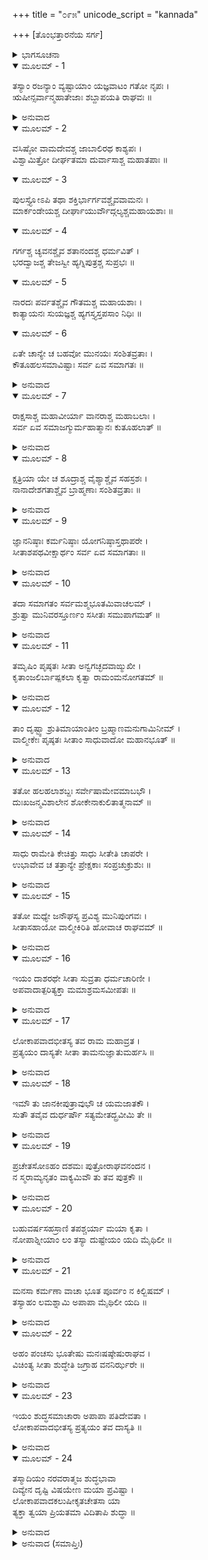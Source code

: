 +++
title = "೦೯೫"
unicode_script = "kannada"

+++
[ತೊಂಭತ್ತಾರನೆಯ ಸರ್ಗ]



<details><summary>ಭಾಗಸೂಚನಾ</summary>

ಸೀತೆಯ ಪಾವಿತ್ರ್ಯದ ಕುರಿತು ವಾಲ್ಮೀಕಿ ಮಹರ್ಷಿಗಳ ಸಮರ್ಥನೆ
</details>

<details open><summary>ಮೂಲಮ್ - 1</summary>

ತಸ್ಯಾಂ ರಜನ್ಯಾಂ ವ್ಯಷ್ಟಾಯಾಂ ಯಜ್ಞವಾಟಂ ಗತೋ ನೃಪಃ ।  
ಋಷೀನ್ಸರ್ವಾನ್ಮಹಾತೇಜಾಃ ಶಬ್ದಾಪಯತಿ ರಾಘವಃ ॥
</details>

<details><summary>ಅನುವಾದ</summary>

ರಾತ್ರೆ ಕಳೆದು ಬೆಳಗಾಯಿತು. ಮಹಾತೇಜಸ್ವೀ ರಾಜಾ ಶ್ರೀರಾಮಚಂದ್ರನು ಯಜ್ಞಶಾಲೆಗೆ ಆಗಮಿಸಿ, ಸಮಸ್ತ ಋಷಿಗಳನ್ನು ಕರೆಸಿದನು.॥1॥
</details>

<details open><summary>ಮೂಲಮ್ - 2</summary>

ವಸಿಷ್ಠೋ ವಾಮದೇವಶ್ಚ ಜಾಬಾಲಿರಥ ಕಾಶ್ಯಪಃ ।  
ವಿಶ್ವಾಮಿತ್ರೋ ದೀರ್ಘತಮಾ ದುರ್ವಾಸಾಶ್ಚ ಮಹಾತಪಾಃ ॥
</details>

<details open><summary>ಮೂಲಮ್ - 3</summary>

ಪುಲಸ್ತ್ಯೋಽಪಿ ತಥಾ ಶಕ್ತಿರ್ಭಾರ್ಗವಶ್ಚೈವವಾಮನಃ ।  
ಮಾರ್ಕಂಡೇಯಶ್ಚ ದೀರ್ಘಾಯುರ್ವೌದ್ಗಲ್ಯಶ್ಚಮಹಾಯಶಾಃ ॥
</details>

<details open><summary>ಮೂಲಮ್ - 4</summary>

ಗರ್ಗಶ್ಚ ಚ್ಯವನಶ್ಚೈವ ಶತಾನಂದಶ್ಚ ಧರ್ಮವಿತ್ ।  
ಭರದ್ವಾಜಶ್ಚ  ತೇಜಸ್ವೀ  ಹ್ಯಗ್ನಿಪುತ್ರಶ್ಚ ಸುಪ್ರಭಃ ॥
</details>

<details open><summary>ಮೂಲಮ್ - 5</summary>

ನಾರದಃ ಪರ್ವತಶ್ಚೈವ ಗೌತಮಶ್ಚ ಮಹಾಯಶಾಃ ।  
ಕಾತ್ಯಾಯನಃ ಸುಯಜ್ಞಶ್ಚ ಹ್ಯಗಸ್ತ್ಯಸ್ತಪಸಾಂ ನಿಧಿಃ ॥
</details>

<details open><summary>ಮೂಲಮ್ - 6</summary>

ಏತೇ ಚಾನ್ಯೇ ಚ ಬಹವೋ ಮುನಯಃ ಸಂಶಿತವ್ರತಾಃ ।  
ಕೌತೂಹಲಸಮಾವಿಷ್ಟಾಃ ಸರ್ವ ಏವ ಸಮಾಗತಃ ॥
</details>

<details><summary>ಅನುವಾದ</summary>

ವಸಿಷ್ಠ, ವಾಮದೇವ, ಜಾಬಾಲೀ, ಕಾಶ್ಯಪ, ವಿಶ್ವಾಮಿತ್ರ, ದೀರ್ಘತಮಾ, ಮಹಾ ತಪಸ್ವೀ ದುರ್ವಾಸ, ಪುಲಸ್ತ್ಯ, ಶಕ್ತಿ, ಭಾರ್ಗವ, ವಾಮನ, ದೀರ್ಘಜೀವಿ ಮಾರ್ಕಂಡೇಯ, ಮಹಾಯಶಸ್ವೀ ಮೌದ್ಗಲ್ಯ, ಗರ್ಗ, ಚ್ಯವನ, ಧರ್ಮಜ್ಞ ಶತಾನಂದ, ತೇಜಸ್ವೀ ಭರದ್ವಾಜ, ಅಗ್ನಿಪುತ್ರ ಸುಪ್ರಭ, ನಾರದ, ಪರ್ವತ, ಮಹಾಯಶಸ್ವೀ ಗೌತಮ, ಕಾತ್ಯಾಯನ, ಸುಯಜ್ಞ ಇವರೆಲ್ಲ ಹಾಗೂ ಕಠೋರ ವ್ರತವನ್ನು ಪಾಲಿಸುವ ಇನ್ನೂ ಅನೇಕ ಮಹರ್ಷಿಗಳು ಕುತೂಹಲದಿಂದ ಅಲ್ಲಿ ನೆರೆದರು.॥2-6॥
</details>

<details open><summary>ಮೂಲಮ್ - 7</summary>

ರಾಕ್ಷಸಾಶ್ಚ ಮಹಾವೀರ್ಯಾ ವಾನರಾಶ್ಚ ಮಹಾಬಲಾಃ ।  
ಸರ್ವ ಏವ ಸಮಾಜಗ್ಮುರ್ಮಹಾತ್ಮಾನಃ ಕುತೂಹಲಾತ್ ॥
</details>

<details><summary>ಅನುವಾದ</summary>

ಮಹಾಪರಾಕ್ರಮಿ ರಾಕ್ಷಸರು ಮತ್ತು ಮಹಾಬಲಿ ವಾನರರು ಹೀಗೆ ಎಲ್ಲರೂ ಕುತೂಹಲವಶರಾಗಿ ಅಲ್ಲಿಗೆ ಬಂದು ಸೇರಿದರು.॥7॥
</details>

<details open><summary>ಮೂಲಮ್ - 8</summary>

ಕ್ಷತ್ರಿಯಾ ಯೇ ಚ ಶೂದ್ರಾಶ್ಚ ವೈಶ್ಯಾಶ್ಚೈವ ಸಹಸ್ರಶಃ ।  
ನಾನಾದೇಶಗತಾಶ್ಚೈವ ಬ್ರಾಹ್ಮಣಾಃ ಸಂಶಿತವ್ರತಾಃ ॥
</details>

<details><summary>ಅನುವಾದ</summary>

ನಾನಾದೇಶಗಳಿಂದ ಆಗಮಿಸಿದ ತೀಕ್ಷ್ಣವ್ರತಧಾರೀ ಬ್ರಾಹ್ಮಣರು, ಕ್ಷತ್ರಿಯರು, ವೈಶ್ಯರು, ಶೂದ್ರರು ಸಾವಿರಾರು ಸಂಖ್ಯೆಯಲ್ಲಿ ಅಲ್ಲಿ ಉಪಸ್ಥಿತರಾದರು.॥8॥
</details>

<details open><summary>ಮೂಲಮ್ - 9</summary>

ಜ್ಞಾನನಿಷ್ಠಾಃ ಕರ್ಮನಿಷ್ಠಾಃ ಯೋಗನಿಷ್ಠಾಸ್ತಥಾಪರೇ ।  
ಸೀತಾಶಪಥವೀಕ್ಷಾರ್ಥಂ ಸರ್ವ ಏವ ಸಮಾಗತಾಃ ॥
</details>

<details><summary>ಅನುವಾದ</summary>

ಸೀತೆಯು ಶಪಥ ಮಾಡುವುದನ್ನು ನೋಡಲು ಜ್ಞಾನನಿಷ್ಠ, ಕರ್ಮನಿಷ್ಠ, ಯೋಗನಿಷ್ಠ ಹೀಗೆ ಎಲ್ಲ ಪ್ರಕಾರದ ಜನರು ಅಲ್ಲಿಗೆ ಬಂದರು.॥9॥
</details>

<details open><summary>ಮೂಲಮ್ - 10</summary>

ತದಾ ಸಮಾಗತಂ ಸರ್ವಮಶ್ಮಭೂತಮಿವಾಚಲಮ್ ।  
ಶ್ರುತ್ವಾ ಮುನಿವರಸ್ತೂರ್ಣಂ ಸಸೀತಃ ಸಮುಪಾಗಮತ್ ॥
</details>

<details><summary>ಅನುವಾದ</summary>

ರಾಜಸಭೆಯಲ್ಲಿ ಸೇರಿದವರೆಲ್ಲ ಜನರು ಕಲ್ಲಿನ ವಿಗ್ರಹದಂತೆ ನಿಶ್ಚಲರಾಗಿ ಕುಳಿತ್ತಿದ್ದರು. ಇದನ್ನು ಕೇಳಿ ಮುನಿವರ ವಾಲ್ಮೀಕರು ಸೀತೆಯನ್ನು ಜೊತೆಗೆ ಕರೆದುಕೊಂಡು ಬೇಗನೇ ಬಂದರು.॥10॥
</details>

<details open><summary>ಮೂಲಮ್ - 11</summary>

ತಮೃಷಿಂ ಪೃಷ್ಠತಃ ಸೀತಾ ಅನ್ವಗಚ್ಛದವಾಙ್ಮುಖೀ ।  
ಕೃತಾಂಜಲಿರ್ಬಾಷ್ಪಕಲಾ ಕೃತ್ವಾ ರಾಮಂಮನೋಗತಮ್ ॥
</details>

<details><summary>ಅನುವಾದ</summary>

ಮಹರ್ಷಿಗಳ ಹಿಂದೆ ಸೀತೆಯು ತಲೆತಗ್ಗಿಸಿ ನಡೆದುಕೊಂಡು ಬರುತ್ತಿದ್ದಳು. ಎರಡೂ ಕೈಗಳೂ ಮುಗಿದಿದ್ದು, ಕಣ್ಣುಗಳಿಂದ ಕಂಬನಿ ಸುರಿಯುತ್ತಿತ್ತು. ಅವಳು ತನ್ನ ಹೃದಯದಲ್ಲಿ ಕುಳಿತ್ತಿದ್ದ ಶ್ರೀರಾಮನನ್ನು ಚಿಂತಿಸುತ್ತಿದ್ದಳು.॥11॥
</details>

<details open><summary>ಮೂಲಮ್ - 12</summary>

ತಾಂ ದೃಷ್ಟ್ವಾ ಶ್ರುತಿಮಾಯಾಂತೀಂ ಬ್ರಹ್ಮಾಣಮನುಗಾಮಿನೀಮ್ ।  
ವಾಲ್ಮೀಕೇಃ ಪೃಷ್ಠತಃ ಸೀತಾಂ ಸಾಧುವಾದೋ ಮಹಾನಭೂತ್ ॥
</details>

<details><summary>ಅನುವಾದ</summary>

ವಾಲ್ಮೀಕಿಗಳನ್ನು ಹಿಂಬಾಲಿಸಿ ಬರುವ ಸೀತೆಯು ಬ್ರಹ್ಮದೇವರನ್ನು ಅನುಸರಿಸುವ ಶ್ರುತಿಮಾತೆಯಂತೆ ಕಂಡು ಬರುತ್ತಿದ್ದಳು. ಆಕೆಯನ್ನು ನೋಡಿ ಅಲ್ಲಿ ಧನ್ಯ! ಧನ್ಯ! ಎಂಬ ಧ್ವನಿ ಎಲ್ಲೆಡೆ ಪ್ರತಿಧ್ವನಿಸಿತು.॥12॥
</details>

<details open><summary>ಮೂಲಮ್ - 13</summary>

ತತೋ ಹಲಹಲಾಶಬ್ದಃ ಸರ್ವೇಷಾಮೇವಮಾಬಭೌ ।  
ದುಃಖಜನ್ಮವಿಶಾಲೇನ ಶೋಕೇನಾಕುಲಿತಾತ್ಮನಾಮ್ ॥
</details>

<details><summary>ಅನುವಾದ</summary>

ಆಗ ಸಮಸ್ತ ನೋಡುಗರ ಹೃದಯ ದುಃಖ-ಶೋಕದಿಂದ ವ್ಯಾಕುಲವಾಗಿತ್ತು. ಅವರೆಲ್ಲರ ಕೋಲಾಹಲವು ಎಲ್ಲೆಡೆ ತುಂಬಿಹೋಯಿತು.॥13॥
</details>

<details open><summary>ಮೂಲಮ್ - 14</summary>

ಸಾಧು ರಾಮೇತಿ ಕೇಚಿತ್ತು ಸಾಧು ಸೀತೇತಿ ಚಾಪರೇ ।  
ಉಭಾವೇವ ಚ ತತ್ರಾನ್ಯೇ ಪ್ರೇಕ್ಷಕಾಃ ಸಂಪ್ರಚುಕ್ರುಶುಃ ॥
</details>

<details><summary>ಅನುವಾದ</summary>

ಕೆಲವರು - ಶ್ರೀರಾಮಾ! ನೀನು ಧನ್ಯನಾಗಿರುವೆ ಎಂದು ಹೇಳಿದರೆ, ಮತ್ತೆ ಕೆಲವರು - ದೇವಿ ಸೀತೇ! ನೀನು ಧನ್ಯ! ಎಂದು ಹೇಳುತ್ತಿದ್ದರು. ಇತರ ಕೆಲವು ದರ್ಶಕರು - ಸೀತೆ ಮತ್ತು ರಾಮ ಇಬ್ಬರಿಗೂ ಗಟ್ಟಿಯಾಗಿ ಸಾಧು! ಸಾಧು! ಎಂದು ಕೂಗಿಕೊಳ್ಳುತ್ತಿದ್ದರು.॥14॥
</details>

<details open><summary>ಮೂಲಮ್ - 15</summary>

ತತೋ ಮಧ್ಯೇ ಜನೌಘಸ್ಯ ಪ್ರವಿಶ್ಯ ಮುನಿಪುಂಗವಃ ।  
ಸೀತಾಸಹಾಯೋ ವಾಲ್ಮೀಕಿರಿತಿ ಹೋವಾಚ ರಾಘವಮ್ ॥
</details>

<details><summary>ಅನುವಾದ</summary>

ಆಗ ಜನಸಮುದಾಯದ ನಡುವೆ ಸೀತಾಸಹಿತ ಪ್ರವೇಶಿಸಿದ ಮುನಿವರ ವಾಲ್ಮೀಕಿಗಳು ಶ್ರೀರಘುನಾಥನಲ್ಲಿ ಈ ಪ್ರಕಾರ ಹೇಳಿದರು.॥15॥
</details>

<details open><summary>ಮೂಲಮ್ - 16</summary>

ಇಯಂ ದಾಶರಥೇ ಸೀತಾ ಸುವ್ರತಾ ಧರ್ಮಚಾರಿಣೀ ।  
ಅಪವಾದಾತ್ಪರಿತ್ಯಕ್ತಾ   ಮಮಾಶ್ರಮಸಮೀಪತಃ ॥
</details>

<details><summary>ಅನುವಾದ</summary>

ದಶರಥನಂದನ! ಈ ಸೀತೆಯು ಉತ್ತಮ ವ್ರತವನ್ನು ಪಾಲಿಸುವವಳೂ, ಧರ್ಮಪರಾಯಣಳೂ ಆಗಿದ್ದಾಳೆ. ನೀನು ಲೋಕಾಪವಾದಕ್ಕೆ ಹೆದರಿ ಇವಳನ್ನು ನನ್ನ ಆಶ್ರಮದ ಬಳಿ ತ್ಯಜಿಸಿಬಿಟ್ಟಿದ್ದೆ.॥16॥
</details>

<details open><summary>ಮೂಲಮ್ - 17</summary>

ಲೋಕಾಪವಾದಭೀತಸ್ಯ ತವ ರಾಮ ಮಹಾವ್ರತ ।  
ಪ್ರತ್ಯಯಂ ದಾಸ್ಯತೇ ಸೀತಾ ತಾಮನುಜ್ಞಾತುಮರ್ಹಸಿ ॥
</details>

<details><summary>ಅನುವಾದ</summary>

ಮಹಾವ್ರತಧಾರೀ ಶ್ರೀರಾಮಾ! ಲೋಕಾಪವಾದದಿಂದ ಹೆದರಿದ ನಿನಗೆ ಸೀತೆಯು ತನ್ನ ಶುದ್ಧತೆಯ ವಿಶ್ವಾಸ ಕೊಡುವಳು. ಇದಕ್ಕಾಗಿ ತಮ್ಮ ಅಪ್ಪಣೆಯಾಗಬೇಕು.॥17॥
</details>

<details open><summary>ಮೂಲಮ್ - 18</summary>

ಇಮೌ ತು ಜಾನಕೀಪುತ್ರಾವುಭೌ ಚ ಯಮಜಾತಕೌ ।  
ಸುತೌ ತವೈವ ದುರ್ಧರ್ಷೌ ಸತ್ಯಮೇತದ್ಬ್ರವೀಮಿ ತೇ ॥
</details>

<details><summary>ಅನುವಾದ</summary>

ಇವರಿಬ್ಬರೂ ಕುಮಾರ ಲವ- ಕುಶರು ಜಾನಕಿಯ ಗರ್ಭದಿಂದ ಅವಳಿಗಳಾಗಿ ಹುಟ್ಟಿರುವರು. ಇವರು ನಿನ್ನ ಪುತ್ರರೇ ಆಗಿದ್ದಾರೆ ಮತ್ತು ನಿನ್ನಂತೆಯೇ ದುರ್ಧರ್ಷ ವೀರರಾಗಿದ್ದಾರೆ. ಇದನ್ನು ನಾನು ಸತ್ಯವಾಗಿ ತಿಳಿಸುತ್ತಾ ಇದ್ದೇನೆ.॥18॥
</details>

<details open><summary>ಮೂಲಮ್ - 19</summary>

ಪ್ರಚೇತಸೋಽಹಂ ದಶಮಃ ಪುತ್ರೋರಾಘವನಂದನ ।  
ನ ಸ್ಮರಾಮ್ಯನೃತಂ ವಾಕ್ಯಮಿವೌ ತು ತವ ಪುತ್ರಕೌ ॥
</details>

<details><summary>ಅನುವಾದ</summary>

ರಘುಕುಲನಂದನ! ನಾನು ಪ್ರಚೇತಾ ‘ವರುಣ’ನ ಹತ್ತನೆಯ ಪುತ್ರನಾಗಿದ್ದೇನೆ. ನನ್ನ ಬಾಯಿಂದ ಎಂದೂ ಸುಳ್ಳು ಹೇಳಿದುದು ನನಗೆ ನೆನಪಿಲ್ಲ. ನಾನು ಸತ್ಯವಾಗಿ ಹೇಳುತ್ತೇನೆ - ಇವರಿಬ್ಬರೂ ನಿನ್ನದೇ ಪುತ್ರರಾಗಿದ್ದಾರೆ.॥19॥
</details>

<details open><summary>ಮೂಲಮ್ - 20</summary>

ಬಹುವರ್ಷಸಹಸ್ರಾಣಿ ತಪಶ್ಚರ್ಯಾ ಮಯಾ ಕೃತಾ ।  
ನೋಪಾಶ್ನೀಯಾಂ ಲಂ ತಸ್ಯಾ ದುಷ್ಟೇಯಂ ಯದಿ ಮೈಥಿಲೀ ॥
</details>

<details><summary>ಅನುವಾದ</summary>

ನಾನು ಅನೇಕ ಸಾವಿರ ವರ್ಷಗಳವರೆಗೆ ಭಾರೀ ತಪಸ್ಸು ಮಾಡಿದ್ದೇನೆ. ಮಿಥಿಲೇಶ ಕುಮಾರಿ ಸೀತೆಯಲ್ಲಿ ಯಾವುದೇ ದೋಷವಿದ್ದರೆ ಆ ತಪಸ್ಸಿನ ಫಲವು ಸಿಗದೇ ಹೋಗಲಿ.॥20॥
</details>

<details open><summary>ಮೂಲಮ್ - 21</summary>

ಮನಸಾ ಕರ್ಮಣಾ ವಾಚಾ ಭೂತ ಪೂರ್ವಂ ನ ಕಿಲ್ಬಿಷಮ್ ।  
ತಸ್ಯಾಹಂ ಲಮಶ್ನಾಮಿ ಅಪಾಪಾ ಮೈಥಿಲೀ ಯದಿ ॥
</details>

<details><summary>ಅನುವಾದ</summary>

ನಾನು ಮನಸಾ, ವಚಸಾ ಹಾಗೂ ಕರ್ಮಣಾ ಮೊದಲು ಎಂದೂ ಪಾಪ ಮಾಡಿಲ್ಲ. ಮಿಥಿಲೇಶಕುಮಾರೀ ಸೀತೆಯು ನಿಷ್ಪಾಪಳಾಗಿದ್ದರೆ, ನನಗೆ ನನ್ನ ಆ ಪಾಪಶೂನ್ಯ ಪುಣ್ಯಕರ್ಮದ ಫಲ ಪ್ರಾಪ್ತವಾಗಲೀ.॥21॥
</details>

<details open><summary>ಮೂಲಮ್ - 22</summary>

ಅಹಂ ಪಂಚಸು ಭೂತೇಷು ಮನಃಷಷ್ಠೇಷುರಾಘವ ।  
ವಿಚಿಂತ್ಯ ಸೀತಾ ಶುದ್ಧೇತಿ ಜಗ್ರಾಹ ವನನಿರ್ಝರೇ ॥
</details>

<details><summary>ಅನುವಾದ</summary>

ರಘುನಂದನ! ನಾನು ನನ್ನ ಪಂಚೇಂದ್ರಿಯಗಳಿಂದ, ಮನ-ಬುದ್ಧಿಯ ಮೂಲಕ ಸೀತೆಯ ಶುದ್ಧತೆಯನ್ನು ಚೆನ್ನಾಗಿ ನಿಶ್ಚಯಿಸಿಯೇ ಈಕೆಯನ್ನು ಸಂರಕ್ಷಿಸಿದ್ದೇನೆ. ಇವಳು ಕಾಡಿನ ಒಂದು ಜಲಪಾತದ ಬಳಿ ಸಿಕ್ಕಿರುವಳು.॥22॥
</details>

<details open><summary>ಮೂಲಮ್ - 23</summary>

ಇಯಂ ಶುದ್ಧಸಮಾಚಾರಾ ಅಪಾಪಾ ಪತಿದೇವತಾ ।  
ಲೋಕಾಪವಾದಭೀತಸ್ಯ ಪ್ರತ್ಯಯಂ ತವ ದಾಸ್ಯತಿ ॥
</details>

<details><summary>ಅನುವಾದ</summary>

ಈಕೆಯ ಆಚರಣ ಸರ್ವಥಾ ಶುದ್ಧವಾಗಿದೆ. ಪಾಪವು ಇವಳನ್ನು ಸ್ಪರ್ಶಿಸಲಾರದು, ಇವಳು ಪತಿಯನ್ನೇ ದೇವರೆಂದು ತಿಳಿಯುವಳು. ಆದ್ದರಿಂದ ಲೋಕಾಪವಾದದಿಂದ ಹೆದರಿದ ನಿನಗೆ ತನ್ನ ಶುದ್ಧತೆಯ ವಿಶ್ವಾಸ ಕೊಡಿಸುವಳು.॥23॥
</details>

<details open><summary>ಮೂಲಮ್ - 24</summary>

ತಸ್ಮಾದಿಯಂ ನರವರಾತ್ಮಜ ಶುದ್ಧಭಾವಾ  
ದಿವ್ಯೇನ ದೃಷ್ಟಿ ವಿಷಯೇಣ ಮಯಾ ಪ್ರವಿಷ್ಟಾ ।  
ಲೋಕಾಪವಾದಕಲುಷೀಕೃತಚೇತಸಾ ಯಾ  
ತ್ಯಕ್ತಾ ತ್ವಯಾ ಪ್ರಿಯತಮಾ ವಿದಿತಾಪಿ ಶುದ್ಧಾ ॥
</details>

<details><summary>ಅನುವಾದ</summary>

ರಾಜಕುಮಾರ! ಸೀತೆಯ ಭಾವ ಮತ್ತು ವಿಚಾರ ಪರಮ ಪವಿತ್ರವಾಗಿದೆ ಎಂದು ನಾನು ದಿವ್ಯದೃಷ್ಟಿಯಿಂದ ತಿಳಿದುಕೊಂಡಿದ್ದೆ, ಅದಕ್ಕಾಗಿ ಇವಳು ನನ್ನ ಆಶ್ರಮವನ್ನು ಪ್ರವೇಶಿಸಬಲ್ಲಳು. ನಿನಗೂ ಈಕೆ ಪ್ರಾಣಗಳಿಗಿಂತ ಹೆಚ್ಚಾಗಿ ಪ್ರಿಯಳಾಗಿದ್ದಾಳೆ. ಸೀತೆಯು ಸರ್ವಥಾ ಶುದ್ಧವಾಗಿದ್ದಾಳೆ ಎಂಬುದು ನೀನೇ ತಿಳಿದಿರುವೆ, ಆದರೂ ಲೋಕಾಪವಾದದಿಂದ ಕಲುಷಿತ ಚಿತ್ತನಾಗಿ ನೀನು ಇವಳನ್ನು ತ್ಯಜಿಸಿದೆ.॥24॥
</details>

<details><summary>ಅನುವಾದ (ಸಮಾಪ್ತಿಃ)</summary>

ಶ್ರೀವಾಲ್ಮೀಕಿ ವಿರಚಿತ ಆರ್ಷರಾಮಾಯಣ ಆದಿಕಾವ್ಯದ ಉತ್ತರ ಕಾಂಡದಲ್ಲಿ ತೊಂಭತ್ತಾರನೆಯ ಸರ್ಗ ಪೂರ್ಣವಾಯಿತು. ॥96॥
</details>
